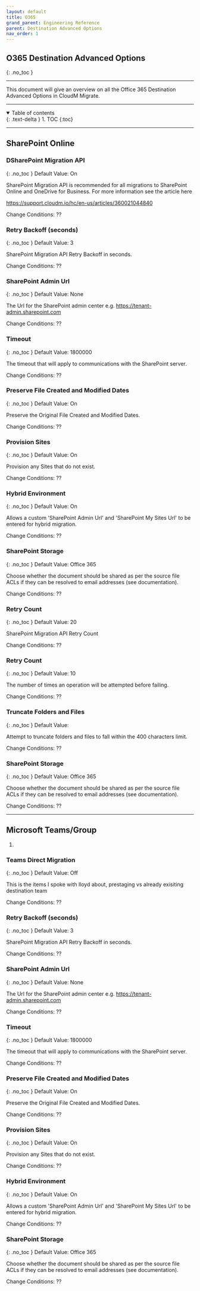 ```yaml
---
layout: default
title: O365
grand_parent: Engineering Reference
parent: Destination Advanced Options
nav_order: 1
---
```


## O365 Destination Advanced Options
{: .no_toc }

---

This document will give an overview on all the Office 365 Destination Advanced Options in CloudM Migrate. 

---
<a name="top"></a>
<details open markdown="block">
  <summary>
    Table of contents
  </summary>
  {: .text-delta }
1. TOC
{:toc}
</details>

---
## SharePoint Online


### DSharePoint Migration API <a name="docsharperm"></a>
{: .no_toc }
Default Value: On

SharePoint Migration API is recommended for all migrations to SharePoint Online and OneDrive for Business. For more information see the article here

https://support.cloudm.io/hc/en-us/articles/360021044840

Change Conditions: ??

### Retry Backoff (seconds) <a name="docsharperm"></a>
{: .no_toc }
Default Value: 3

SharePoint Migration API Retry Backoff in seconds.

Change Conditions: ??

### SharePoint Admin Url <a name="docsharperm"></a>
{: .no_toc }
Default Value: None

The Url for the SharePoint admin center e.g. https://tenant-admin.sharepoint.com

Change Conditions: ??

### Timeout <a name="docsharperm"></a>
{: .no_toc }
Default Value: 1800000

The timeout that will apply to communications with the SharePoint server.

Change Conditions: ??

### Preserve File Created and Modified Dates <a name="docsharperm"></a>
{: .no_toc }
Default Value: On

Preserve the Original File Created and Modified Dates.

Change Conditions: ??

### Provision Sites <a name="docsharperm"></a>
{: .no_toc }
Default Value: On

Provision any Sites that do not exist.

Change Conditions: ??

### Hybrid Environment <a name="docsharperm"></a>
{: .no_toc }
Default Value: On

Allows a custom 'SharePoint Admin Url' and 'SharePoint My Sites Url' to be entered for hybrid migration.

Change Conditions: ??

### SharePoint Storage <a name="docsharperm"></a>
{: .no_toc }
Default Value: Office 365

Choose whether the document should be shared as per the source file ACLs if they can be resolved to email addresses (see documentation).

Change Conditions: ??

### Retry Count <a name="docsharperm"></a>
{: .no_toc }
Default Value: 20

SharePoint Migration API Retry Count

Change Conditions: ??

### Retry Count<a name="docsharperm"></a>
{: .no_toc }
Default Value: 10

The number of times an operation will be attempted before failing.

Change Conditions: ??

### Truncate Folders and Files <a name="docsharperm"></a>
{: .no_toc }
Default Value: 

Attempt to truncate folders and files to fall within the 400 characters limit.

Change Conditions: ??

### SharePoint Storage <a name="docsharperm"></a>
{: .no_toc }
Default Value: Office 365

Choose whether the document should be shared as per the source file ACLs if they can be resolved to email addresses (see documentation).

Change Conditions: ??




---
## Microsoft Teams/Group 

1.

### Teams Direct Migration <a name="docsharperm"></a>
{: .no_toc }
Default Value: Off

This is the items I spoke with lloyd about, prestaging vs already exisiting destination team


Change Conditions: ??

### Retry Backoff (seconds) <a name="docsharperm"></a>
{: .no_toc }
Default Value: 3

SharePoint Migration API Retry Backoff in seconds.

Change Conditions: ??

### SharePoint Admin Url <a name="docsharperm"></a>
{: .no_toc }
Default Value: None

The Url for the SharePoint admin center e.g. https://tenant-admin.sharepoint.com

Change Conditions: ??

### Timeout <a name="docsharperm"></a>
{: .no_toc }
Default Value: 1800000

The timeout that will apply to communications with the SharePoint server.

Change Conditions: ??

### Preserve File Created and Modified Dates <a name="docsharperm"></a>
{: .no_toc }
Default Value: On

Preserve the Original File Created and Modified Dates.

Change Conditions: ??

### Provision Sites <a name="docsharperm"></a>
{: .no_toc }
Default Value: On

Provision any Sites that do not exist.

Change Conditions: ??

### Hybrid Environment <a name="docsharperm"></a>
{: .no_toc }
Default Value: On

Allows a custom 'SharePoint Admin Url' and 'SharePoint My Sites Url' to be entered for hybrid migration.

Change Conditions: ??

### SharePoint Storage <a name="docsharperm"></a>
{: .no_toc }
Default Value: Office 365

Choose whether the document should be shared as per the source file ACLs if they can be resolved to email addresses (see documentation).

Change Conditions: ??

